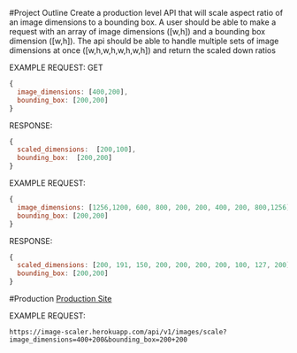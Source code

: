 #Project Outline
Create a production level API that will scale aspect ratio of an image dimensions to a bounding box.  A user should be able to make a request with an array of image dimensions ([w,h]) and a bounding box dimension ([w,h]). The api should be able to handle multiple sets of image dimensions at once ([w,h,w,h,w,h,w,h]) and return the scaled down ratios

EXAMPLE REQUEST:
GET
```js
{
  image_dimensions: [400,200],
  bounding_box: [200,200]
}
```

RESPONSE:
```js
{
  scaled_dimensions:  [200,100],
  bounding_box:  [200,200]
}
```



EXAMPLE REQUEST:
```js
{
  image_dimensions: [1256,1200, 600, 800, 200, 200, 400, 200, 800,1256],
  bounding_box: [200,200]
}

```

RESPONSE:
```js
{
  scaled_dimensions: [200, 191, 150, 200, 200, 200, 200, 100, 127, 200],
  bounding_box: [200,200]
}
```
#Production
[Production Site](https://image-scaler.herokuapp.com)

EXAMPLE REQUEST:

`https://image-scaler.herokuapp.com/api/v1/images/scale?image_dimensions=400+200&bounding_box=200+200`
